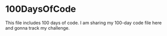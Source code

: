 # 100DaysOfCode
This file includes 100 days of code. I am sharing my 100-day code file here and gonna track my challenge.
